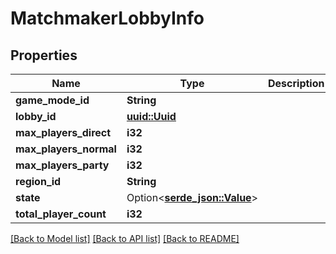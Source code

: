 # MatchmakerLobbyInfo

## Properties

Name | Type | Description | Notes
------------ | ------------- | ------------- | -------------
**game_mode_id** | **String** |  | 
**lobby_id** | [**uuid::Uuid**](uuid::Uuid.md) |  | 
**max_players_direct** | **i32** |  | 
**max_players_normal** | **i32** |  | 
**max_players_party** | **i32** |  | 
**region_id** | **String** |  | 
**state** | Option<[**serde_json::Value**](.md)> |  | [optional]
**total_player_count** | **i32** |  | 

[[Back to Model list]](../README.md#documentation-for-models) [[Back to API list]](../README.md#documentation-for-api-endpoints) [[Back to README]](../README.md)


